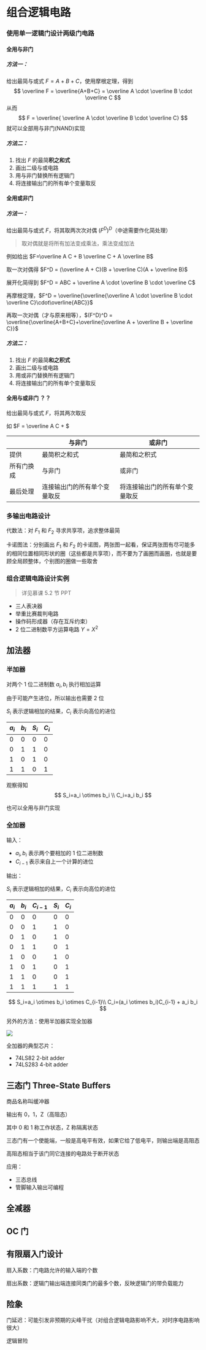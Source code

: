 # 组合逻辑电路

### 使用单一逻辑门设计两级门电路

#### 全用与非门

##### 方法一：

给出最简与或式 $F=A+B+C$，使用摩根定理，得到
$$
\overline F = \overline{A+B+C} = \overline A \cdot \overline B \cdot \overline C
$$
从而
$$
F = \overline{ \overline A \cdot \overline B \cdot \overline C}
$$
就可以全部用与非门(NAND)实现

##### 方法二：
1. 找出 $F$ 的最简**积之和式**
2. 画出二级与或电路
3. 用与非门替换所有逻辑门
4. 将连接输出门的所有单个变量取反

#### 全用或非门

##### 方法一：

给出最简与或式 $F$，将其取两次次对偶 $(F^D)^D$（中途需要作化简处理）

> 取对偶就是将所有加法变成乘法，乘法变成加法

例如给出 $F=\overline A C + B \overline C + A \overline B$

取一次对偶得 $F^D = (\overline A + C)(B + \overline C)(A + \overline B)$

展开化简得到 $F^D = ABC + \overline A \cdot \overline B \cdot \overline C$

再摩根定理，$F^D = \overline{\overline{\overline A \cdot \overline B \cdot \overline C}\cdot\overline{ABC}}$

再取一次对偶（才与原来相等），$(F^D)^D = \overline{\overline{A+B+C}+\overline{\overline A + \overline B + \overline C}}$ 

##### 方法二：

1. 找出 $F$ 的最简**和之积式**
2. 画出二级与或电路
3. 用或非门替换所有逻辑门
4. 将连接输出门的所有单个变量取反

#### 全用与或非门 ？？

给出最简与或式 $F$，将其两次取反

如 $F = \overline A C + $



|   | 与非门  | 或非门|
|---|---|---|
|  提供 | 最简积之和式  | 最简和之积式 |
|  所有门换成 | 与非门  | 或非门 |
|  最后处理 | 连接输出门的所有单个变量取反  | 将连接输出门的所有单个变量取反 |



### 多输出电路设计

代数法：对 $F_1$ 和 $F_2$ 寻求共享项，追求整体最简

卡诺图法：分别画出 $F_1$ 和 $F_2$ 的卡诺图，两张图一起看，保证两张图有尽可能多的相同位置相同形状的圈（这些都是共享项），而不要为了画圈而画圈，也就是要顾全局顾整体，个别图的圈做一些取舍


### 组合逻辑电路设计实例

> 详见慕课 5.2 节 PPT

+ 三人表决器
+ 举重比赛裁判电路
+ 操作码形成器（存在互斥约束）
+ 2 位二进制数平方运算电路 $Y=X^2$

## 加法器

### 半加器

对两个 1 位二进制数 $a_i,b_i$ 执行相加运算

由于可能产生进位，所以输出也需要 2 位

$S_i$ 表示逻辑相加的结果，$C_i$ 表示向高位的进位

| $a_i$  | $b_i$  | $S_i$ | $C_i$ |
|---|---|---|---|
| 0  | 0  | 0 | 0 |
| 0  | 1  | 1 | 0 |
| 1  | 0  | 1 | 0 |
| 1  | 1  | 0 | 1 |

观察得知
$$
S_i=a_i \otimes b_i \\
C_i=a_i b_i
$$

也可以全用与非门实现

### 全加器

输入：
+ $a_i,b_i$ 表示两个要相加的 1 位二进制数
+ $C_{i-1}$ 表示来自上一个计算的进位

输出：

$S_i$ 表示逻辑相加的结果，$C_i$ 表示向高位的进位

| $a_i$  | $b_i$  | $C_{i-1}$ | $S_i$ | $C_i$ |
|---|---|---|---|---|
| 0 | 0 | 0 | 0 | 0 |
| 0 | 0 | 1 | 1 | 0 |
| 0 | 1 | 0 | 1 | 0 |
| 0 | 1 | 1 | 0 | 1 |
| 1 | 0 | 0 | 1 | 0 |
| 1 | 0 | 1 | 0 | 1 |
| 1 | 1 | 0 | 0 | 1 |
| 1 | 1 | 1 | 1 | 1 |

$$
S_i=a_i \otimes b_i \otimes C_{i-1}\\
C_i=(a_i \otimes b_i)C_{i-1} + a_i b_i
$$

另外的方法：使用半加器实现全加器

![](https://cjpark-1304138896.cos.ap-guangzhou.myqcloud.com/note_img/20211108205118.png)

全加器的典型芯片：
+ 74LS82 2-bit adder
+ 74LS283 4-bit adder



## 三态门 Three-State Buffers

商品名称叫缓冲器

输出有 0，1，Z（高阻态）

其中 0 和 1 称工作状态，Z 称隔离状态

三态门有一个使能端，一般是高电平有效，如果它给了低电平，则输出端是高阻态  

高阻态相当于该门同它连接的电路处于断开状态
 
 应用：
 + 三态总线
 + 管脚输入输出可编程

## 全减器



## OC 门

## 有限扇入门设计

扇入系数：门电路允许的输入端的个数

扇出系数：逻辑门输出端连接同类门的最多个数，反映逻辑门的带负载能力



## 险象

门延迟：可能引发非预期的尖峰干扰（对组合逻辑电路影响不大，对时序电路影响很大）

逻辑冒险
